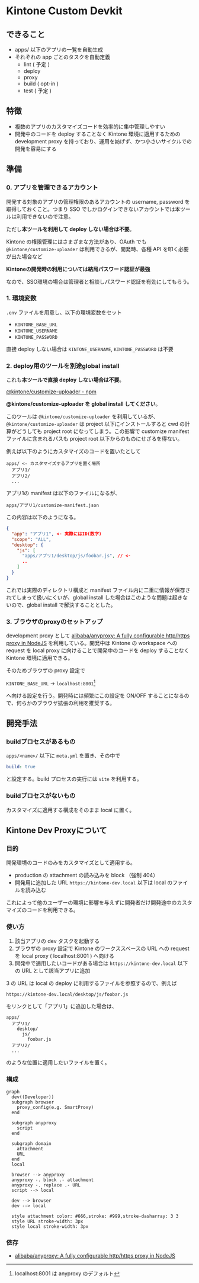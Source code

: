 # Kintone Custom Devkit

## できること

 * apps/ 以下のアプリの一覧を自動生成
 * それぞれの app ごとのタスクを自動定義
    * lint ( 予定 )
    * deploy
    * proxy
    * build ( opt-in )
    * test ( 予定 )

## 特徴

 * 複数のアプリのカスタマイズコードを効率的に集中管理しやすい
 * 開発中のコードを deploy することなく Kintone 環境に適用するための development proxy を持っており、運用を妨げず、かつ小さいサイクルでの開発を容易にする

## 準備

### 0. アプリを管理できるアカウント

開発する対象のアプリの管理権限のあるアカウントの username, password を取得しておくこと。つまり SSO でしかログインできないアカウントでは本ツールは利用できないので注意。

ただし**本ツールを利用して deploy しない場合は不要**。

Kintone の権限管理にはさまざまな方法があり、OAuth でも `@kintone/customize-uploader` は利用できるが、開発時、各種 API を叩く必要が出た場合など

**Kintoneの開発時の利用については結局パスワード認証が最強**

なので、SSO環境の場合は管理者と相談しパスワード認証を有効にしてもらう。

### 1. 環境変数

`.env` ファイルを用意し、以下の環境変数をセット

 * `KINTONE_BASE_URL`
 * `KINTONE_USERNAME`
 * `KINTONE_PASSWORD`

直接 deploy しない場合は `KINTONE_USERNAME`, `KINTONE_PASSWORD` は不要

### 2. deploy用のツールを別途global install

これも**本ツールで直接 deploy しない場合は不要**。

[@kintone/customize\-uploader \- npm](https://www.npmjs.com/package/@kintone/customize-uploader)

**@kintone/customize-uploader を global install してください**。

このツールは `@kintone/customize-uploader` を利用しているが、`@kintone/customize-uploader` は project 以下にインストールすると cwd の計算がどうしても project root になってしまう。この影響で customize manifest ファイルに含まれるパスも project root 以下からのものにせざるを得ない。

例えば以下のようにカスタマイズのコードを置いたとして

```
apps/ <- カスタマイズするアプリを置く場所
  アプリ1/
  アプリ2/
  ...
```

アプリ1の manifest は以下のファイルになるが、

`apps/アプリ1/customize-manifest.json`

この内容は以下のようになる。

```json
{
  "app": "アプリ1", <- 実際にはID(数字)
  "scope": "ALL",
  "desktop": {
    "js": [
      "apps/アプリ1/desktop/js/foobar.js", // <-
      ..
    ]
  }
}
```

これでは実際のディレクトリ構成と manifest ファイル内に二重に情報が保存されてしまって扱いにくいが、global install した場合はこのような問題は起きないので、global install で解決することとした。

### 3. ブラウザのproxyのセットアップ

development proxy として [alibaba/anyproxy: A fully configurable http/https proxy in NodeJS](https://github.com/alibaba/anyproxy) を利用している。開発中は Kintone の workspace への request を local proxy に向けることで開発中のコードを deploy することなく Kintone 環境に適用できる。

そのためブラウザの proxy 設定で

`KINTONE_BASE_URL` -> `localhost:8001`[^1]

へ向ける設定を行う。開発時には頻繁にこの設定を ON/OFF することになるので、何らかのブラウザ拡張の利用を推奨する。

[^1]: localhost:8001 は anyproxy のデフォルト

## 開発手法

### buildプロセスがあるもの

`apps/<name>/` 以下に `meta.yml` を置き、その中で

```yaml
build: true
```

と設定する。build プロセスの実行には `vite` を利用する。

### buildプロセスがないもの

カスタマイズに適用する構成をそのまま local に置く。

## Kintone Dev Proxyについて

### 目的

開発環境のコードのみをカスタマイズとして適用する。

 * production の attachment の読み込みを block （強制 404）
 * 開発用に追加した URL `https://kintone-dev.local` 以下は local のファイルを読み込む

これによって他のユーザーの環境に影響を与えずに開発者だけ開発途中のカスタマイズのコードを利用できる。

### 使い方

 1. 該当アプリの dev タスクを起動する
 2. ブラウザの proxy 設定で Kintone のワークススペースの URL への request を local proxy ( localhost:8001 ) へ向ける
 3. 開発中で適用したいコードがある場合は `https://kintone-dev.local` 以下の URL として該当アプリに追加

3 の URL は local の deploy に利用するファイルを参照するので、例えば

`https://kintone-dev.local/desktop/js/foobar.js`

をリンクとして「アプリ1」に追加した場合は、

```
apps/
  アプリ1/
    desktop/
      js/
        foobar.js
  アプリ2/
  ...
```

のような位置に適用したいファイルを置く。

### 構成

```mermaid
graph
  dev((Developer))
  subgraph browser
    proxy_config(e.g. SmartProxy)
  end

  subgraph anyproxy
    script
  end

  subgraph domain
    attachment
    URL
  end
  local

  browser --> anyproxy
  anyproxy -. block .- attachment
  anyproxy -. replace .- URL
  script --> local

  dev --> browser
  dev --> local

  style attachment color: #666,stroke: #999,stroke-dasharray: 3 3
  style URL stroke-width: 3px
  style local stroke-width: 3px
```

### 依存

 * [alibaba/anyproxy: A fully configurable http/https proxy in NodeJS](https://github.com/alibaba/anyproxy)
